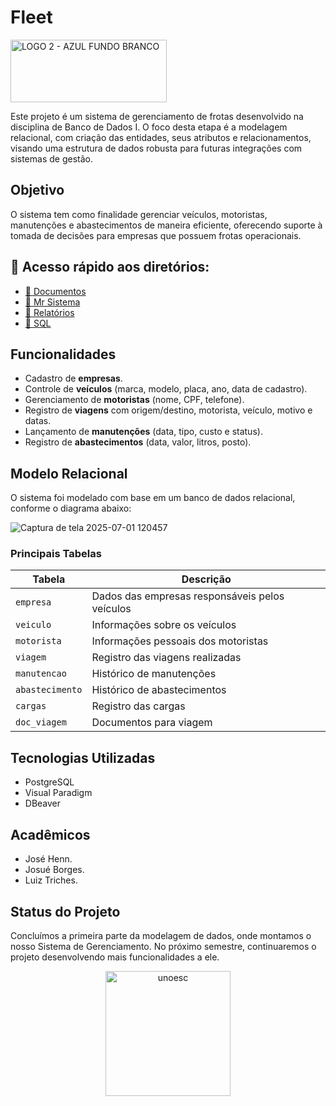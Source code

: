 # Fleet 

<img src="https://github.com/user-attachments/assets/42d9beaa-c63a-4d16-adb1-163f6a381a5b" alt="LOGO 2 - AZUL FUNDO BRANCO" width="250" height="100"/>

Este projeto é um sistema de gerenciamento de frotas desenvolvido na disciplina de Banco de Dados I. O foco desta etapa é a modelagem relacional, com criação das entidades, seus atributos e relacionamentos, visando uma estrutura de dados robusta para futuras integrações com sistemas de gestão.

## Objetivo

O sistema tem como finalidade gerenciar veículos, motoristas, manutenções e abastecimentos de maneira eficiente, oferecendo suporte à tomada de decisões para empresas que possuem frotas operacionais.

## 📁 Acesso rápido aos diretórios:

- [📂 Documentos](./Documentos)
- [📂 Mr Sistema](./Mr%20Sistema)
- [📂 Relatórios](./Relatórios)
- [📂 SQL](./Sql)

## Funcionalidades

- Cadastro de **empresas**.
- Controle de **veículos** (marca, modelo, placa, ano, data de cadastro).
- Gerenciamento de **motoristas** (nome, CPF, telefone).
- Registro de **viagens** com origem/destino, motorista, veículo, motivo e datas.
- Lançamento de **manutenções** (data, tipo, custo e status).
- Registro de **abastecimentos** (data, valor, litros, posto).

## Modelo Relacional

O sistema foi modelado com base em um banco de dados relacional, conforme o diagrama abaixo:

![Captura de tela 2025-07-01 120457](https://github.com/user-attachments/assets/f254294d-4f6a-4536-b5d2-67f60d303838)

### Principais Tabelas

| Tabela         | Descrição                                      |
|----------------|------------------------------------------------|
| `empresa`      | Dados das empresas responsáveis pelos veículos |
| `veiculo`      | Informações sobre os veículos                  |
| `motorista`    | Informações pessoais dos motoristas            |
| `viagem`       | Registro das viagens realizadas                |
| `manutencao`   | Histórico de manutenções                       |
| `abastecimento`| Histórico de abastecimentos                    |
| `cargas`       | Registro das cargas                            |
| `doc_viagem`   | Documentos para viagem                         |

## Tecnologias Utilizadas

- PostgreSQL
- Visual Paradigm
- DBeaver
  
## Acadêmicos

- José Henn.
- Josué Borges.
- Luiz Triches.

## Status do Projeto

Concluímos a primeira parte da modelagem de dados, onde montamos o nosso Sistema de Gerenciamento. No próximo semestre, continuaremos o projeto desenvolvendo mais funcionalidades a ele.


<div align="center">
  <img src="https://github.com/user-attachments/assets/cd656d09-4c68-4c50-ab45-7eab4b3a9694" alt="unoesc" width="200"/>
</div>

